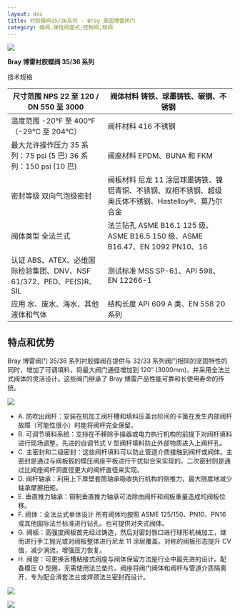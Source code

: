 ```yaml
---
layout: doc
title: 衬胶蝶阀35/36系列 – Bray 美国博雷阀门
category: 蝶阀,弹性阀座式;控制阀,球阀
---
```


![](/2022/10/download-8-1.png)

**Bray 博雷衬胶蝶阀 35/36 系列**

技术规格

| 尺寸范围 NPS 22 至 120 / DN 550 至 3000                             | 阀体材料 铸铁、球墨铸铁、碳钢、不锈钢                                                                 |
| ------------------------------------------------------------------- | ----------------------------------------------------------------------------------------------------- |
| 温度范围 \-20°F 至 400°F（-29°C 至 204°C）                          | 阀杆材料 416 不锈钢                                                                                   |
| 最大允许操作压力 35 系列：75 psi (5 巴) 36 系列：150 psi (10 巴)    | 阀座材料 EPDM、BUNA 和 FKM                                                                            |
| 密封等级 双向气泡级密封                                             | 阀板材料 尼龙 11 涂层球墨铸铁、镍铝青铜、不锈钢、双相不锈钢、超级奥氏体不锈钢、Hastelloy®、莫乃尔合金 |
| 阀体类型 全法兰式                                                   | 法兰钻孔 ASME B16.1 125 级、ASME B16.5 150 级、ASME B16.47、EN 1092 PN10、16                          |
| 认证 ABS、ATEX、必维国际检验集团、DNV、NSF 61/372、PED、PE(S)R、SIL | 测试标准 MSS SP-61、API 598、EN 12266-1                                                               |
| 应用 水、废水、海水、其他液体和气体                                 | 结构长度 API 609 A 类、EN 558 20 系列                                                                 |

## 特点和优势

Bray 博雷阀门 35/36 系列衬胶蝶阀在提供与 32/33 系列阀门相同的坚固特性的同时，增加了可调填料，将最大阀门通径增加到 120″ (3000mm)，并采用全法兰式阀体的灵活设计。这些阀门继承了 Bray 博雷产品性能可靠和长使用寿命的传统。

![](/2022/10/download-11-721x1024.png)

- A. 防吹出阀杆：安装在机加工阀杆槽和填料压盖台阶间的卡簧在发生内部阀杆故障（可能性很小）时能将阀杆完全保留。
- B. 可调节填料系统：支持在不移除手操器或电力执行机构的前提下对阀杆填料进行现场调整。先进的自调节式 V 型阀杆填料防止外部物质进入上阀杆孔。
- C. 主密封和二级密封：这些阀杆填料可以防止管道介质接触到阀杆或阀体。主密封是通过与阀板毂的模压阀座平板进行干扰拟合来实现的。二次密封则是通过比阀座阀杆洞直径更大的阀杆直径来实现。
- D. 阀杆轴承：利用上下厚壁套筒轴承吸收执行机构的侧推力，最大限度地减少轴承摩擦扭矩。
- E. 垂直推力轴承：铜制垂直推力轴承可消除由阀杆和阀板重量造成的阀板位移。
- F. 阀体：全法兰式单体设计 所有阀体均按照 ASME 125/150、PN10、PN16 或其他国际法兰标准进行钻孔。也可提供对夹式阀体。
- G. 阀板：高强度阀板首先经过铸造，然后对密封唇口进行球形机械加工，继而进行手工抛光或对阀板整体进行尼龙 11 涂层覆盖。对称的阀板形态提升 CV 值，减少涡流，增强压力恢复。
- H. 阀座：可更换舌槽粘接式阀座与阀体保留方法是行业中最先进的设计。配备模压 O 型圈，无需使用法兰垫片。阀座将阀门阀体和阀杆与管道介质隔离开，专为配合滑套法兰或焊颈法兰密封而设计。

![](/2022/10/%E6%88%AA%E5%B1%8F2022-10-24-%E4%B8%8B%E5%8D%884.51.52-1024x469.png)

![](/2022/10/%E6%88%AA%E5%B1%8F2022-10-24-%E4%B8%8B%E5%8D%884.52.09-1024x757.png)
